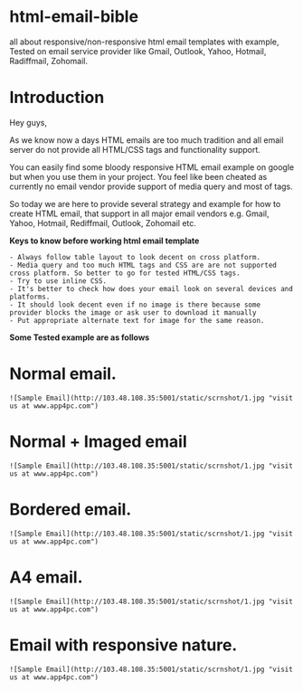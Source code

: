 # html-email-bible
all about responsive/non-responsive html email templates with example, Tested on email service provider like Gmail, Outlook, Yahoo, Hotmail, Radiffmail, Zohomail.

# Introduction 

Hey guys,

As we know now a days HTML emails are too much tradition and all email server do not provide all HTML/CSS tags and functionality support.

You can easily find some bloody responsive HTML email example on google but when you use them in your project.
You feel like been cheated as currently no email vendor provide support of media query and most of tags.

So today we are here to provide several strategy and example for how to create HTML email, that support in all major email vendors e.g.
Gmail, Yahoo, Hotmail, Rediffmail, Outlook, Zohomail etc.

**Keys to know before working html email template**

	- Always follow table layout to look decent on cross platform.
	- Media query and too much HTML tags and CSS are are not supported cross platform. So better to go for tested HTML/CSS tags.
	- Try to use inline CSS.
	- It's better to check how does your email look on several devices and platforms.
	- It should look decent even if no image is there because some provider blocks the image or ask user to download it manually
	- Put appropriate alternate text for image for the same reason.
	
**Some Tested example are as follows**
	
# Normal email.
    ![Sample Email](http://103.48.108.35:5001/static/scrnshot/1.jpg "visit us at www.app4pc.com")
# Normal + Imaged email
	![Sample Email](http://103.48.108.35:5001/static/scrnshot/1.jpg "visit us at www.app4pc.com")
# Bordered email.
	![Sample Email](http://103.48.108.35:5001/static/scrnshot/1.jpg "visit us at www.app4pc.com")
# A4 email.
	![Sample Email](http://103.48.108.35:5001/static/scrnshot/1.jpg "visit us at www.app4pc.com")
# Email with responsive nature.
	![Sample Email](http://103.48.108.35:5001/static/scrnshot/1.jpg "visit us at www.app4pc.com")
